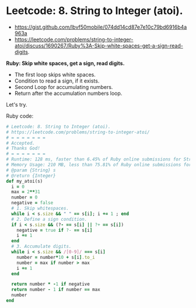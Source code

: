 # Leetcode: 8. String to Integer (atoi).

- https://gist.github.com/lbvf50mobile/074dd14cd87e7e10c79bd6916b4a963a
- https://leetcode.com/problems/string-to-integer-atoi/discuss/1690267/Ruby%3A-Skip-white-spaces-get-a-sign-read-digits.
 
**Ruby: Skip white spaces, get a sign, read digits.**

- The first loop skips white spaces.
- Condition to read a sign, if it exists.
- Second Loop for accumulating numbers.
- Return after the accumulation numbers loop.

Let's try.

Ruby code:
```Ruby
# Leetcode: 8. String to Integer (atoi).
# https://leetcode.com/problems/string-to-integer-atoi/
# = = = = = = =
# Accepted.
# Thanks God!
# = = = = = = =
# Runtime: 128 ms, faster than 6.45% of Ruby online submissions for String to Integer (atoi).
# Memory Usage: 210 MB, less than 75.81% of Ruby online submissions for String to Integer (atoi).
# @param {String} s
# @return {Integer}
def my_atoi(s)
  i = 0
  max = 2**31
  number = 0
  negative = false
  # 1. Skip whitespaces.
  while i < s.size && " " == s[i]; i += 1 ; end
  # 2. Define a sign condition.
  if i < s.size && (?- == s[i] || ?+ == s[i])
    negative = true if ?- == s[i]
    i += 1
  end
  # 3. Accumulate digits.
  while i < s.size && /[0-9]/ === s[i] 
    number = number*10 + s[i].to_i
    number = max if number > max
    i += 1
  end

  return number * -1 if negative
  return number - 1 if number == max
  number
end
```
